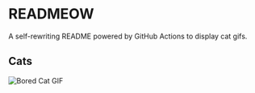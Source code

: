 # READMEOW

A self-rewriting README powered by GitHub Actions to display cat gifs.

## Cats

![Bored Cat GIF](https://media2.giphy.com/media/v1.Y2lkPTlhY2QwMmRhN2Fxd2RxcmljYnN6azhoNGZtbTA4MnFlOWdzOGRja2J3MGh0cmFmcSZlcD12MV9naWZzX3NlYXJjaCZjdD1n/mlvseq9yvZhba/200.gif)
